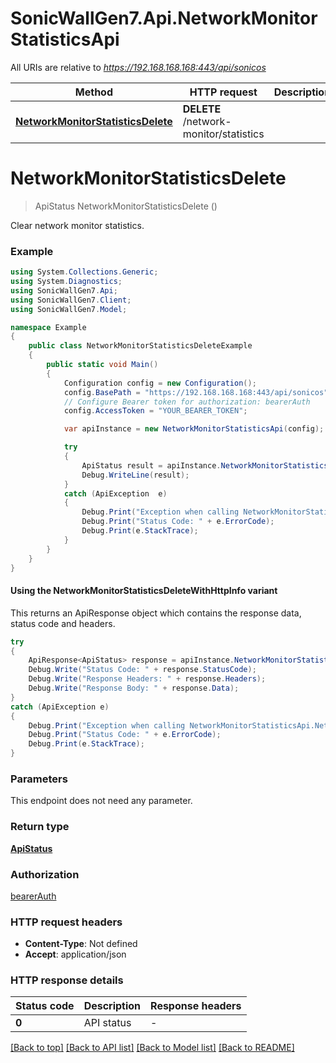 # SonicWallGen7.Api.NetworkMonitorStatisticsApi

All URIs are relative to *https://192.168.168.168:443/api/sonicos*

| Method | HTTP request | Description |
|--------|--------------|-------------|
| [**NetworkMonitorStatisticsDelete**](NetworkMonitorStatisticsApi.md#networkmonitorstatisticsdelete) | **DELETE** /network-monitor/statistics |  |

<a id="networkmonitorstatisticsdelete"></a>
# **NetworkMonitorStatisticsDelete**
> ApiStatus NetworkMonitorStatisticsDelete ()



Clear network monitor statistics.

### Example
```csharp
using System.Collections.Generic;
using System.Diagnostics;
using SonicWallGen7.Api;
using SonicWallGen7.Client;
using SonicWallGen7.Model;

namespace Example
{
    public class NetworkMonitorStatisticsDeleteExample
    {
        public static void Main()
        {
            Configuration config = new Configuration();
            config.BasePath = "https://192.168.168.168:443/api/sonicos";
            // Configure Bearer token for authorization: bearerAuth
            config.AccessToken = "YOUR_BEARER_TOKEN";

            var apiInstance = new NetworkMonitorStatisticsApi(config);

            try
            {
                ApiStatus result = apiInstance.NetworkMonitorStatisticsDelete();
                Debug.WriteLine(result);
            }
            catch (ApiException  e)
            {
                Debug.Print("Exception when calling NetworkMonitorStatisticsApi.NetworkMonitorStatisticsDelete: " + e.Message);
                Debug.Print("Status Code: " + e.ErrorCode);
                Debug.Print(e.StackTrace);
            }
        }
    }
}
```

#### Using the NetworkMonitorStatisticsDeleteWithHttpInfo variant
This returns an ApiResponse object which contains the response data, status code and headers.

```csharp
try
{
    ApiResponse<ApiStatus> response = apiInstance.NetworkMonitorStatisticsDeleteWithHttpInfo();
    Debug.Write("Status Code: " + response.StatusCode);
    Debug.Write("Response Headers: " + response.Headers);
    Debug.Write("Response Body: " + response.Data);
}
catch (ApiException e)
{
    Debug.Print("Exception when calling NetworkMonitorStatisticsApi.NetworkMonitorStatisticsDeleteWithHttpInfo: " + e.Message);
    Debug.Print("Status Code: " + e.ErrorCode);
    Debug.Print(e.StackTrace);
}
```

### Parameters
This endpoint does not need any parameter.
### Return type

[**ApiStatus**](ApiStatus.md)

### Authorization

[bearerAuth](../README.md#bearerAuth)

### HTTP request headers

 - **Content-Type**: Not defined
 - **Accept**: application/json


### HTTP response details
| Status code | Description | Response headers |
|-------------|-------------|------------------|
| **0** | API status |  -  |

[[Back to top]](#) [[Back to API list]](../README.md#documentation-for-api-endpoints) [[Back to Model list]](../README.md#documentation-for-models) [[Back to README]](../README.md)

